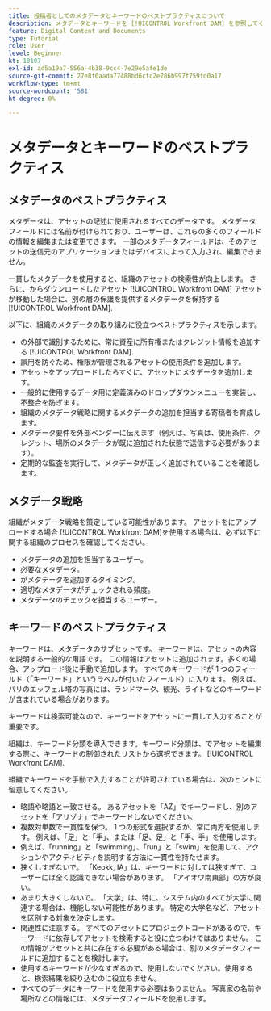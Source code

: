 ```yaml
---
title: 投稿者としてのメタデータとキーワードのベストプラクティスについて
description: メタデータとキーワードを [!UICONTROL Workfront DAM] を参照してください。
feature: Digital Content and Documents
type: Tutorial
role: User
level: Beginner
kt: 10107
exl-id: ad5a19a7-556a-4b38-9cc4-7e29e5afe1de
source-git-commit: 27e8f0aada77488bd6cfc2e786b997f759fd0a17
workflow-type: tm+mt
source-wordcount: '581'
ht-degree: 0%

---
```


# メタデータとキーワードのベストプラクティス

## メタデータのベストプラクティス

メタデータは、アセットの記述に使用されるすべてのデータです。 メタデータフィールドには名前が付けられており、ユーザーは、これらの多くのフィールドの情報を編集または変更できます。 一部のメタデータフィールドは、そのアセットの送信元のアプリケーションまたはデバイスによって入力され、編集できません。

一貫したメタデータを使用すると、組織のアセットの検索性が向上します。 さらに、からダウンロードしたアセット [!UICONTROL Workfront DAM] アセットが移動した場合に、別の層の保護を提供するメタデータを保持する [!UICONTROL Workfront DAM].

以下に、組織のメタデータの取り組みに役立つベストプラクティスを示します。

* の外部で識別するために、常に資産に所有権またはクレジット情報を追加する [!UICONTROL Workfront DAM].
* 誤用を防ぐため、権限が管理されるアセットの使用条件を追加します。
* アセットをアップロードしたらすぐに、アセットにメタデータを追加します。
* 一般的に使用するデータ用に定義済みのドロップダウンメニューを実装し、不整合を防ぎます。
* 組織のメタデータ戦略に関するメタデータの追加を担当する寄稿者を育成します。
* メタデータ要件を外部ベンダーに伝えます（例えば、写真は、使用条件、クレジット、場所のメタデータが既に追加された状態で送信する必要があります）。
* 定期的な監査を実行して、メタデータが正しく追加されていることを確認します。

## メタデータ戦略

組織がメタデータ戦略を策定している可能性があります。 アセットをにアップロードする場合 [!UICONTROL Workfront DAM]を使用する場合は、必ず以下に関する組織のプロセスを確認してください。

* メタデータの追加を担当するユーザー。
* 必要なメタデータ。
* がメタデータを追加するタイミング。
* 適切なメタデータがチェックされる頻度。
* メタデータのチェックを担当するユーザー。

## キーワードのベストプラクティス

キーワードは、メタデータのサブセットです。 キーワードは、アセットの内容を説明する一般的な用語です。 この情報はアセットに追加されます。多くの場合、アップロード後に手動で追加します。 すべてのキーワードが 1 つのフィールド（「キーワード」というラベルが付いたフィールド）に入ります。 例えば、パリのエッフェル塔の写真には、ランドマーク、観光、ライトなどのキーワードが含まれている場合があります。

キーワードは検索可能なので、キーワードをアセットに一貫して入力することが重要です。

組織は、キーワード分類を導入できます。キーワード分類は、でアセットを編集する際に、キーワードの制御されたリストから選択できます。 [!UICONTROL Workfront DAM].

組織でキーワードを手動で入力することが許可されている場合は、次のヒントに留意してください。

* 略語や略語と一致させる。 あるアセットを「AZ」でキーワードし、別のアセットを「アリゾナ」でキーワードしないでください。
* 複数対単数で一貫性を保つ。 1 つの形式を選択するか、常に両方を使用します。 例えば、「足」と「手」、または「足、足」と「手、手」を使用します。
* 例えば、「running」と「swimming」、「run」と「swim」を使用して、アクションやアクティビティを説明する方法に一貫性を持たせます。
* 狭くしすぎないで。 「Keokk, IA」は、キーワードに対しては狭すぎて、ユーザーには全く認識できない場合があります。 「アイオワ南東部」の方が良い。
* あまり大きくしないで。 「大学」は、特に、システム内のすべてが大学に関連する場合は、機能しない可能性があります。 特定の大学名など、アセットを区別する対象を決定します。
* 関連性に注意する。 すべてのアセットにプロジェクトコードがあるので、キーワードに依存してアセットを検索すると役に立つわけではありません。 この情報がアセットと共に存在する必要がある場合は、別のメタデータフィールドに追加することを検討します。
* 使用するキーワードが少なすぎるので、使用しないでください。使用すると、検索結果を絞り込むのに役立ちません。
* すべてのデータにキーワードを使用する必要はありません。 写真家の名前や場所などの情報には、メタデータフィールドを使用します。
